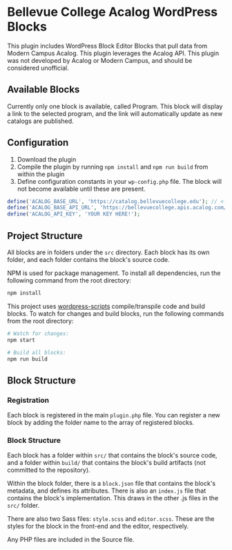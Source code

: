 # Bellevue College Acalog WordPress Blocks

This plugin includes WordPress Block Editor Blocks that pull data from Modern Campus Acalog.
This plugin leverages the Acalog API. This plugin was not developed by Acalog or Modern Campus, and should be considered unofficial. 

## Available Blocks

Currently only one block is available, called Program. This block will display a link to the selected program, and the link will automatically update as new catalogs are published. 

## Configuration
1. Download the plugin
2. Compile the plugin by running `npm install` and `npm run build` from within the plugin
3. Define configuration constants in your `wp-config.php` file. The block will not become available until these are present. 

```php
define('ACALOG_BASE_URL', 'https://catalog.bellevuecollege.edu'); // <- Your Public URL Here
define('ACALOG_BASE_API_URL', 'https://bellevuecollege.apis.acalog.com/v1'); // <- Your API URL Here
define('ACALOG_API_KEY', 'YOUR KEY HERE!');
```


## Project Structure

All blocks are in folders under the `src` directory. Each block has its own folder, and each folder contains the block's source code.

NPM is used for package management. To install all dependencies, run the following command from the root directory:

```bash
npm install
```

This project uses [wordpress-scripts](https://developer.wordpress.org/block-editor/reference-guides/packages/packages-scripts/) compile/transpile code and build blocks. To watch for changes and build blocks, run the following commands from the root directory:

```bash
# Watch for changes:
npm start

# Build all blocks:
npm run build
```


## Block Structure

### Registration
Each block is registered in the main `plugin.php` file. You can register a new block by adding the folder name to the array of registered blocks.

### Block Structure

Each block has a folder within `src/` that contains the block's source code, and a folder within `build/` that contains the block's build artifacts (not committed to the repository).

Within the block folder, there is a `block.json` file that contains the block's metadata, and defines its attributes. There is also an `index.js` file that contains the block's implementation. This draws in the other .js files in the `src/` folder.

There are also two Sass files: `style.scss` and `editor.scss`. These are the styles for the block in the front-end and the editor, respectively.

Any PHP files are included in the Source file.